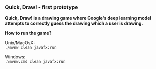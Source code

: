 ### Quick, Draw! - first prototype

**Quick, Draw! is a drawing game where Google's deep learning model attempts to correctly guess the drawing which a user is drawing.**



**How to run the game?**

Unix/MacOsX:  
`./mvnw clean javafx:run`

Windows:  
`.\mvnw.cmd clean javafx:run`


